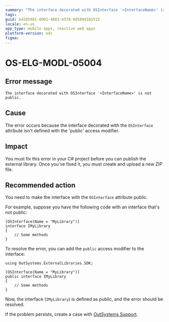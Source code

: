 ```yaml
---
summary: "The interface decorated with OSInterface '<InterfaceName>' is not public."
tags:
guid: b4205081-0901-4083-b578-0d589d1b1515
locale: en-us
app_type: mobile apps, reactive web apps
platform-version: odc
figma:
---
```


# OS-ELG-MODL-05004

## Error message

`The interface decorated with OSInterface '<InterfaceName>' is not public.`

## Cause

The error occurs because the interface decorated with the `OSInterface` attribute isn't defined with the 'public' access modifier.

## Impact

You must fix this error in your C# project before you can publish the external library. Once you've fixed it, you must create and upload a new ZIP file.

## Recommended action

You need to make the interface with the `OSInterface` attribute public.

For example, suppose you have the following code with an interface that's not public:

    [OSInterface(Name = "MyLibrary")]
    interface IMyLibrary
    {
        // Some methods
    }

To resolve the error, you can add the `public` access modifier to the interface:

    using OutSystems.ExternalLibraries.SDK;

    [OSInterface(Name = "MyLibrary")]
    public interface IMyLibrary
    {
        // Some methods
    }

Now, the interface (`IMyLibrary`) is defined as public, and the error should be resolved.

If the problem persists, create a case with [OutSystems Support](https://www.outsystems.com/support/portal/open-support-case?ErrorCode=OS-ELG-MODL-05004).
